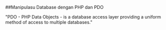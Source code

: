 ##Manipulasu Database dengan PHP dan PDO

"PDO - PHP Data Objects - is a database access layer providing a uniform method of access to multiple databases."


  <?php
  echo 'Hello world!';
  ?>
